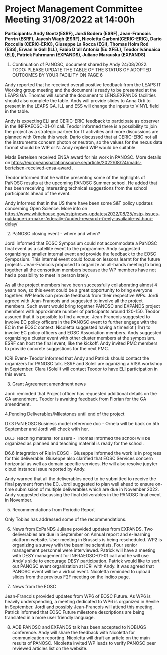 **Project Management Committee Meeting 31/08/2022 at 14:00h**
=================================================================

**Participants: Andy Goetz(ESRF), Jordi Bodera (ESRF), Jean-Francois Perrin (ESRF), Jayesh Wagh (ESRF),  Nicoletta Carboni(CERIC-ERIC), Dario Roccella (CERIC-ERIC), Giuseppe La Rocca (EGI), Thomas Holm Rod (ESS), Erwan le Gall (ILL), Fabio D'all Antonia (Eu XFEL), Teodor Ivănoaica (ELI), Patrick Fuhrmann (EXPANDS), Juliane Marauska (EXPANDS)**


1. Continuation of PaNOSC, document shared by Andy 24/08/2022. TODO: PLEASE UPDATE THE TABLE OF THE STATUS OF ADOPTED OUTCOMES BY YOUR FACILITY ON PAGE 6

Andy reported that he received overall positive feedback from the LEAPS IT Working group meeting and the document is ready to be presented at the LEAPS GA. Thomas will submit the document to LENS.EXPANDS facilities should also complete the table. Andy will provide slides to Anna Orti to present in the LEAPS GA. ILL and ESS will change the inputs to VINYL field in the table.

Andy is expecting ELI and CERIC-ERIC feedback to participate as observer in the INFRAEOSC-01-01 call. Teodor informed there is a possibility to join the project as a strategic partner for IT activities and more discussions are planned with Ornela this week.
Dario discussed that at CERIC-ERIC not all the instruments concern photon or neutron, so the values for the nexus data format should be WIP or N. Andy replied WIP would be suitable.

Mads Bertelsen received ENSA award for his work in PANOSC. More details on https://europeanspallationsource.se/article/2022/08/24/mads-bertelsen-received-ensa-award .

Teodor informed that he will be presenting some of the highlights of PaNOSC results at the upcoming PANOSC Summer school. He added that hes been receiving interesting technical suggestions from the school participants ahead of the event.

Andy informed that in the US there have been some S&T policy updates concerning Open Science. More info on https://www.whitehouse.gov/ostp/news-updates/2022/08/25/ostp-issues-guidance-to-make-federally-funded-research-freely-available-without-delay/


2. PaNOSC closing event - where and when?

Jordi informed that EOSC Symposium could not accommodate a PaNOSC final event as a satellite event to the programme. Andy suggested organizing a smaller internal event and provide the feedback to the EOSC Symposium. This internal event could focus on lessons learnt for the future projects.
Jean-Francois proposed to organize an all-hands meeting to bring together all the consortium members because the WP members have not had a possibility to meet in person lately.

As all the project members have been successfully collaborating almost 4 years now, so this event could be a great opportunity to bring everyone together. WP leads can provide feedback from their respective WPs. Jordi agreed with Jean-Francois and suggested to involve all the project members. Such event would bring together PANOSC and EXPANDS project members with approximate number of participants around 120-150. Teodor assured that it is possible to find a venue. 
Jean-Francois suggested to involve EC policy officers in the PANOSC event to further engage with the EC in the EOSC context. Nicoletta suggested having a timeslot ( 1hr) to involve EC policy officers and EOSC Association members. Andy suggested organizing a cluster event with other cluster members at the symposium. 
ESRF can host the final event, like the kickoff. Andy invited PMC members to provide concrete suggestions for the next PMC. 

ICRI Event- Teodor informed that Andy and Patrick should contact the organizers for PANOSC talk. ESRF and Soleil are oganizing a VISA workshop in September. Clara (Soleil) will contact Teodor to have ELI participation in this event.


3. Grant Agreement amendment news

Jordi reminded that Project officer has requested additional details on the GA amendment. Teodor is awaiting feedback from Florian for the GA amendment.

4.Pending Deliverables/Milestones until end of the project

D7.3 PaN EOSC Business model reference doc - Ornela will be back on 5th September and Jordi will check with her.

D8.3 Teaching material for users - Thomas informed the school will be organized as planned and teaching material is ready for the school.

D6.6 Integration of RIs in EOSC - Giuseppe informed the work is in progress for this deliverable. Giuseppe also clarified that EOSC Services concern horizontal as well as domain specific services.
He will also resolve jupyter cloud instance issue reported by Andy.


Andy warned that all the deliverables need to be submitted to receive the final payment from the EC.
Jordi suggested to plan well ahead to ensure on-time submission of multiple deliverables which are due in November 2022. Andy suggested discussing the final deliverables in the PANOSC final event in November.


5. Recommendations from Periodic Report

Only Tobias has addressed some of the recommendations.

6. News from ExPaNDS
Juliane provided updates from EXPANDS. Two deliverables are due in September on Annual report and e-learning platform website. User meeting in Brussels is being rescheduled. WP2 is organizing a survey with the beamline scientists. Four senior management personnel were interviewed.
Patrick will have a meeting with DESY management for INFRAEOSC-01-01 call and he will use Andy's slide to encourage DESY participation. Patrick would like to sort out PANOSC event organization at ICRI with Andy. It was agreed that PANOSC event will be a virtual event.
Nicoletta reminded to upload slides from the previous F2F meeting on the indico page. 

7. News from the EOSC

Jean-Francois provided updates from WP6 of EOSC Future. As WP6 is heavily underspending, a meeting dedicated to WP6 is organized in Seville in September. Jordi and possibly Jean-Francois will attend this meeting.
Patrick informed that EOSC Future milestone descriptions are being translated in a more user friendly language. 

8. AOB
PANOSC and EXPANDS talk has been accepted to NOBUGS conference. Andy will share the feedback with Nicoletta for communication reporting. Nicoletta will draft an article on the main results of PANOSC. Nicoletta invited WP leads to verify PANOSC peer reviewed articles list on the website.





